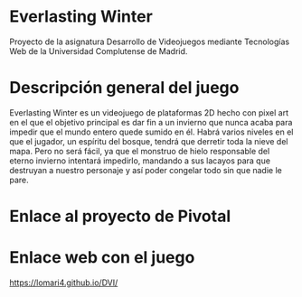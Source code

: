 # Everlasting Winter
Proyecto de la asignatura Desarrollo de Videojuegos mediante Tecnologías Web de la Universidad Complutense de Madrid.

# Descripción general del juego
Everlasting Winter es un videojuego de plataformas 2D hecho con pixel art en el que el objetivo principal es dar fin a un invierno que nunca acaba para impedir que el mundo entero quede sumido en él. Habrá varios niveles en el que el jugador, un espíritu del bosque, tendrá que derretir toda la nieve del mapa. Pero no será fácil, ya que el monstruo de hielo responsable del eterno invierno intentará impedirlo, mandando a sus lacayos para que destruyan a nuestro personaje y así poder congelar todo sin que nadie le pare.

# Enlace al proyecto de Pivotal

# Enlace web con el juego

https://lomari4.github.io/DVI/

